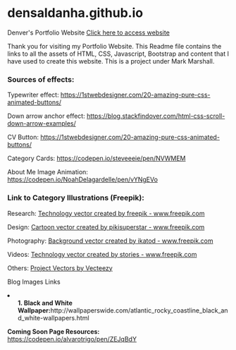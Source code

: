 # densaldanha.github.io
Denver's Portfolio Website  <a href='https://densaldanha.github.io/index.html'> Click here to access website</a>

Thank you for visiting my Portfolio Website.
This Readme file contains the links to all the assets of HTML, CSS, Javascript, Bootstrap and content that I have used to create this website. This is a project under Mark Marshall.

<h3>Sources of effects:</h3>

Typewriter effect: https://1stwebdesigner.com/20-amazing-pure-css-animated-buttons/

Down arrow anchor effect: https://blog.stackfindover.com/html-css-scroll-down-arrow-examples/

CV Button: https://1stwebdesigner.com/20-amazing-pure-css-animated-buttons/

Category Cards: https://codepen.io/steveeeie/pen/NVWMEM

About Me Image Animation: https://codepen.io/NoahDelagardelle/pen/vYNgEVo

<h3>Link to Category Illustrations (Freepik):</h3>

Research: <a href='https://www.freepik.com/vectors/technology'>Technology vector created by freepik - www.freepik.com</a>

Design: <a href='https://www.freepik.com/vectors/cartoon'>Cartoon vector created by pikisuperstar - www.freepik.com</a>

Photography: <a href='https://www.freepik.com/vectors/background'>Background vector created by ikatod - www.freepik.com</a>

Videos: <a href='https://www.freepik.com/vectors/technology'>Technology vector created by stories - www.freepik.com</a>

Others: <a href="https://www.vecteezy.com/free-vector/project">Project Vectors by Vecteezy</a>


Blog Images Links
<li>
<ol>
<b>1. Black and White Wallpaper:</b>http://wallpaperswide.com/atlantic_rocky_coastline_black_and_white-wallpapers.html
</ol>
</l1>



<b>Coming Soon Page Resources:</b> https://codepen.io/alvarotrigo/pen/ZEJqBdY

